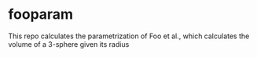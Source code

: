 # fooparam
This repo calculates the parametrization of Foo et al., which calculates the volume of a 3-sphere given its radius
